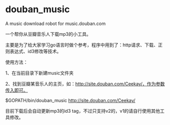 # douban_music
A music download robot for music.douban.com

一个帮你从豆瓣音乐人下载mp3的小工具。

主要是为了给大家学习go语言时做个参考，程序中用到了：http请求、下载、正则表达式、id3修改等技术。


使用方法：

1、在当前目录下新建music文件夹

2、找到豆瓣某音乐人的主页，如：http://site.douban.com/Ceekay/，作为参数传入即可。

$GOPATH/bin/douban_music http://site.douban.com/Ceekay/

目前下载后会自动更新mp3的id3 tag，不过只支持v2的，v1的请自行使用其他工具修改。
